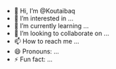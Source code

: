 - 👋 Hi, I’m @Koutaibaq
- 👀 I’m interested in ...
- 🌱 I’m currently learning ...
- 💞️ I’m looking to collaborate on ...
- 📫 How to reach me ...
- 😄 Pronouns: ...
- ⚡ Fun fact: ...

<!---
Koutaibaq/Koutaibaq is a ✨ special ✨ repository because its `README.md` (this file) appears on your GitHub profile.
You can click the Preview link to take a look at your changes.
--->
